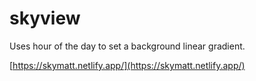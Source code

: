 # skyview

Uses hour of the day to set a background linear gradient.

[https://skymatt.netlify.app/](https://skymatt.netlify.app/)
